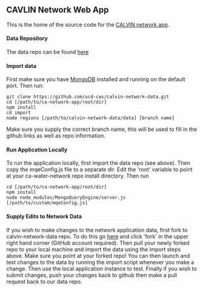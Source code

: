 ## CAVLIN Network Web App

This is the home of the source code for the [CALVIN network app](cwn-regions.casil.ucdavis.edu).

#### Data Repository

The data repo can be found [here](https://github.com/ucd-cws/calvin-network-data)

#### Import data

First make sure you have [MongoDB](https://www.mongodb.com/) installed and running
on the default port.  Then run:

 ```
git clone https://github.com/ucd-cws/calvin-network-data.git
cd [/path/to/ca-network-app/root/dir]
npm install
cd import
node regions [/path/to/calvin-network-data/data] [branch name]
```
Make sure you supply the correct branch name, this will be used to fill in the
github links as well as repo information.

#### Run Application Locally

To run the application locally, first import the data repo (see above).  Then
copy the mqeConfig.js file to a separate dir.  Edit the 'root' variable to point
at your ca-water-network repo install directory.  Then run

```
cd [/path/to/ca-network-app/root/dir]
npm install
node node_modules/MongoQueryEngine/server.js [/path/to/custom/mqeConfig.js]
```

#### Supply Edits to Network Data

If you wish to make changes to the network application data, first fork to calvin-network-data
repo.  To do this go [here](https://github.com/ucd-cws/calvin-network-data) and click 'fork' in the upper right hand corner
(GitHub account required).  Then pull your newly forked repo to your local machine
and import the data using the import steps above.  Make sure you point at your forked repo!
You can then launch and test changes to the data by running the import script whenever
you make a change.  Then use the local application instance to test.  Finally if
you wish to submit changes, push your changes back to github then make a pull request
back to our data repo.

